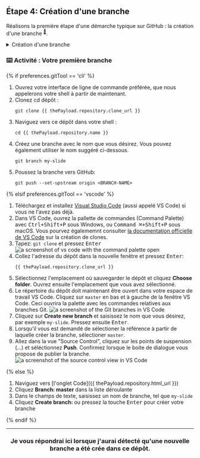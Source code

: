 ## Étape 4: Création d'une branche

Réalisons la première étape d'une démarche typique sur GitHub : la création d'une branche <sup>[:book:](https://help.github.com/articles/github-glossary/#branch)</sup>.

<details><summary>Création d'une branche</summary>

## Création d'une branche

:tv: [Video: Branches](https://www.youtube.com/watch?v=xgQmu81G1yY)

Vous venez d'apprendre à créer une branche, la première étape du travail sur GitHub.

Les branches sont des éléments importants de la démarche sur GitHub car elles nous permettent d'isoler le travail en cours de la branche principale `master`. En d'autres termes, le travail des autres est protégé pendant que vous mettez au point votre contribution.

### Conseils pour l'utilisation de branches

Un projet seul peut avoir des centaines de branches, chacune comportant une nouvelle modification de la branche `master`.

La meilleure façon de gérer ces branches quand on travaille en équipe est de veiller à les maintenir concises et éphémères. Autrement dit, une branche doit comporter une seule nouvelle fonctionalité ou correction de bug. Les incompréhensions entre contributeurs sont réduites lorsque les branches ne sont actives que quelques jours avant d'être fusionnées <sup>[:book:](https://help.github.com/articles/github-glossary/#merge)</sup> avec la branche `master`.

<hr>
</details>

### :keyboard: Activité : Votre première branche

{% if preferences.gitTool == 'cli' %}
1. Ouvrez votre interface de ligne de commande préférée, que nous appelerons votre shell à partir de maintenant.
1. Clonez cd dépôt :
      ```shell
      git clone {{ thePayload.repository.clone_url }}
      ```
1. Naviguez vers ce dépôt dans votre shell :
      ```shell
      cd {{ thePayload.repository.name }}
      ```
1. Créez une branche avec le nom que vous désirez. Vous pouvez également utiliser le nom suggéré ci-dessous. 
      ```shell
      git branch my-slide
      ```
1. Poussez la branche vers GitHub:
      ```
      git push --set-upstream origin <BRANCH-NAME>
      ```

{% elsif preferences.gitTool == 'vscode' %}
1. Téléchargez et installez [Visual Studio Code](https://code.visualstudio.com/Download) (aussi appelé VS Code) si vous ne l'avez pas déjà.
1. Dans VS Code, ouvrez la pallette de commandes (Command Palette) avec <kbd>Ctrl+Shift+P</kbd> sous Windows, ou <kbd>Command ⌘+Shift+P</kbd> sous macOS. Vous pourvez égalememnt consulter [la documentation officielle de VS Code](https://code.visualstudio.com/docs/editor/versioncontrol#_cloning-a-repository) sur la création de clones.
1. Tapez: `git clone` et pressez <kbd>Enter</kbd>
      ![a screenshot of vs code with the command palette open](https://user-images.githubusercontent.com/16547949/53639288-bcf9ec80-3bf6-11e9-9d18-d97167168248.png)
1. Collez l'adresse du dépôt dans la nouvelle fenêtre et pressez <kbd>Enter</kbd>:
      ```shell
      {{ thePayload.repository.clone_url }}
      ```
1. Sélectionnez l'emplacement où sauvegarder le dépôt et cliquez **Choose folder**. Ouvrez ensuite l'emplacement que vous avez sélectionné.
1. Le répertoire du dépôt doit maintenant être ouvert dans votre espace de travail VS Code. Cliquez sur `master` en bas et à gauche de la fenêtre VS Code. Ceci ouvrira la palette avec les commandes relatives aux branches Git.
      ![a screenshot of the Git branches in VS Code](https://user-images.githubusercontent.com/16547949/53639606-adc76e80-3bf7-11e9-98ac-bd41ae2b40db.png)
1. Cliquez sur **Create new branch** et saisissez le nom que vous désirez, par exemple `my-slide`. Pressez ensuite <kbd>Enter</kbd>.
1. Lorsqu'il vous est demandé de sélectioner la référence à partir de laquelle créer la branche, sélectioner `master`.
1. Allez dans la vue "Source Control", cliquez sur les points de suspension (...) et séléctionnez **Push**. Confirmez lorsque le boite de dialogue vous propose de publier la branche.
      ![a screenshot of the source control view in VS Code](https://user-images.githubusercontent.com/16547949/53640015-ee73b780-3bf8-11e9-8c90-be9022b9555a.png)

{% else %}

1. Naviguez vers [l'onglet Code]({{ thePayload.repository.html_url }})
2. Cliquez **Branch: master** dans la liste déroulante
3. Dans le champs de texte, saisissez un nom de branche, tel que `my-slide`
4. Cliquez **Create branch: <name>** ou pressez la touche <kbd>Enter</kbd> pour créer votre branche

{% endif %}
<hr>
<h3 align="center">Je vous répondrai ici lorsque j'aurai détecté qu'une nouvelle branche a été crée dans ce dépôt.</h3>

